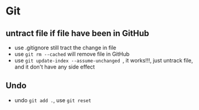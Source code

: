 # Git

## untract file if file have been in GitHub
- use .gitignore still tract the change in file
- use `git rm --cached` will remove file in GitHub
- use `git update-index --assume-unchanged `, it works!!!, just untrack file, and it don't have any side effect


## Undo
- undo `git add .`, use `git reset`